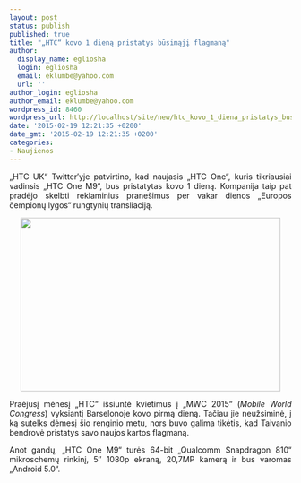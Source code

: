 ```yaml
---
layout: post
status: publish
published: true
title: "„HTC“ kovo 1 dieną pristatys būsimąjį flagmaną"
author:
  display_name: egliosha
  login: egliosha
  email: eklumbe@yahoo.com
  url: ''
author_login: egliosha
author_email: eklumbe@yahoo.com
wordpress_id: 8460
wordpress_url: http://localhost/site/new/htc_kovo_1_diena_pristatys_busimaji_flagmana/
date: '2015-02-19 12:21:35 +0200'
date_gmt: '2015-02-19 12:21:35 +0200'
categories:
- Naujienos
---
```

<p style="text-align: justify;">
	&bdquo;HTC UK&ldquo; Twitter&prime;yje patvirtino, kad naujasis &bdquo;HTC One&ldquo;, kuris tikriausiai vadinsis &bdquo;HTC One M9&ldquo;, bus pristatytas kovo 1 dieną. Kompanija taip pat pradėjo skelbti reklaminius prane&scaron;imus per vakar dienos &bdquo;Europos čempionų lygos&ldquo; rungtynių transliaciją.</p>
<p style="text-align: center;">
	<a href="http://technews.lt/userfiles/htc invitation.jpg"><img alt="" src="http://technews.lt/userfiles/htc invitation.jpg" style="width: 464px; height: 310px;" /></a></p>
<p style="text-align: justify;">
	Praėjusį mėnesį &bdquo;HTC&ldquo; i&scaron;siuntė kvietimus į &bdquo;MWC 2015&ldquo; (<em>Mobile World Congress</em>) vyksiantį Barselonoje kovo pirmą dieną. Tačiau jie neužsiminė, į ką sutelks dėmesį &scaron;io renginio metu, nors buvo galima tikėtis, kad Taivanio bendrovė pristatys savo naujos kartos flagmaną.</p>
<p style="text-align: justify;">
	Anot gandų, &bdquo;HTC One M9&ldquo; turės 64-bit &bdquo;Qualcomm Snapdragon 810&ldquo; mikroschemų rinkinį, 5&Prime; 1080p ekraną, 20,7MP kamerą ir bus varomas &bdquo;Android 5.0&ldquo;. &nbsp;</p>

